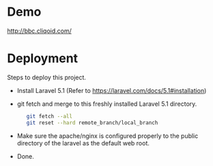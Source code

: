 # Demo
http://bbc.cliqoid.com/

# Deployment

Steps to deploy this project.
  - Install Laravel 5.1 (Refer to https://laravel.com/docs/5.1#installation)

  - git fetch and merge to this freshly installed Laravel 5.1 directory.
      ```sh
         git fetch --all
         git reset --hard remote_branch/local_branch
      ```
  
  - Make sure the apache/nginx is configured properly to the public directory of the laravel as the default web root. 
  - Done.
  

  

